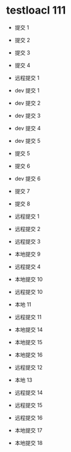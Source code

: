 # testloacl 111

- 提交 1

- 提交 2

- 提交 3

- 提交 4

- 远程提交 1

- dev 提交 1

- dev 提交 2

- dev 提交 3

- dev 提交 4

- dev 提交 5

- 提交 5
- 提交 6

- dev 提交 6

- 提交 7

- 提交 8
- 远程提交 1

- 远程提交 2

- 远程提交 3
- 本地提交 9

- 远程提交 4

- 本地提交 10
- 远程提交 10
- 本地 11

- 远程提交 11

- 本地提交 14

- 本地提交 15

- 本地提交 16
- 远程提交 12
- 本地 13

- 远程提交 14

- 远程提交 15

- 远程提交 16

- 本地提交 17

- 本地提交 18
